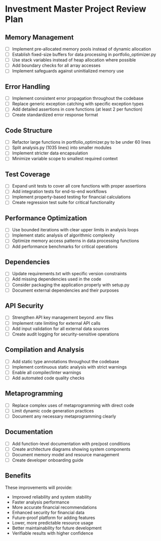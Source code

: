 # Investment Master Project Review Plan

## Memory Management
- [ ] Implement pre-allocated memory pools instead of dynamic allocation
- [ ] Establish fixed-size buffers for data processing in portfolio_optimizer.py
- [ ] Use stack variables instead of heap allocation where possible
- [ ] Add boundary checks for all array accesses
- [ ] Implement safeguards against uninitialized memory use

## Error Handling
- [ ] Implement consistent error propagation throughout the codebase
- [ ] Replace generic exception catching with specific exception types
- [ ] Add detailed assertions in core functions (at least 2 per function)
- [ ] Create standardized error response format

## Code Structure
- [ ] Refactor large functions in portfolio_optimizer.py to be under 60 lines
- [ ] Split analysis.py (1035 lines) into smaller modules
- [ ] Implement stricter data encapsulation
- [ ] Minimize variable scope to smallest required context

## Test Coverage
- [ ] Expand unit tests to cover all core functions with proper assertions
- [ ] Add integration tests for end-to-end workflows
- [ ] Implement property-based testing for financial calculations
- [ ] Create regression test suite for critical functionality

## Performance Optimization
- [ ] Use bounded iterations with clear upper limits in analysis loops
- [ ] Implement static analysis of algorithmic complexity
- [ ] Optimize memory access patterns in data processing functions
- [ ] Add performance benchmarks for critical operations

## Dependencies
- [ ] Update requirements.txt with specific version constraints
- [ ] Add missing dependencies used in the code
- [ ] Consider packaging the application properly with setup.py
- [ ] Document external dependencies and their purposes

## API Security
- [ ] Strengthen API key management beyond .env files
- [ ] Implement rate limiting for external API calls
- [ ] Add input validation for all external data sources
- [ ] Create audit logging for security-sensitive operations

## Compilation and Analysis
- [ ] Add static type annotations throughout the codebase
- [ ] Implement continuous static analysis with strict warnings
- [ ] Enable all compiler/linter warnings
- [ ] Add automated code quality checks

## Metaprogramming
- [ ] Replace complex uses of metaprogramming with direct code
- [ ] Limit dynamic code generation practices
- [ ] Document any necessary metaprogramming clearly

## Documentation
- [ ] Add function-level documentation with pre/post conditions
- [ ] Create architecture diagrams showing system components
- [ ] Document memory model and resource management
- [ ] Create developer onboarding guide

## Benefits
These improvements will provide:
- Improved reliability and system stability
- Faster analysis performance
- More accurate financial recommendations
- Enhanced security for financial data
- Future-proof platform for adding features
- Lower, more predictable resource usage
- Better maintainability for future development
- Verifiable results with higher confidence 